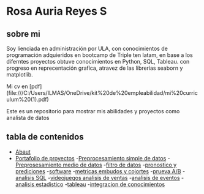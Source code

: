 # Rosa Auria Reyes S

## sobre mi

Soy lienciada en administración por ULA, con conocimientos de programación adquieridos en bootcamp de Triple ten latam, en base a los diferntes proyectos obtuve conocimientos en Python, SQL, Tableau. con progreso en reprecentación grafíca, atravez de las librerías seaborn y matplotlib.

Mi cv en [pdf] (file:///C:/Users/ILMAS/OneDrive/kit%20de%20empleabilidad/mi%20curriculum%20(1).pdf)

Este es un repositorío para mostrar mis abilidades y proyectos como analista de datos

## tabla de contenidos
- [Abaut](https://github.com/Auria24/data-analisis-portafolio/blob/main/README.md)
- [Portafolio de proyectos]()
    -[Preprocesamiento simple de datos](https://github.com/Auria24/data-analisis-portafolio/tree/main/preprosesamiento-simple-ventas)
    -[Preprosesamiento medio de datos](https://github.com/Auria24/data-analisis-portafolio/tree/main/preprosesamiento-medio-datos)
    -[filtro de datos](https://github.com/Auria24/data-analisis-portafolio/tree/main/filtro-datos)
    -[pronostico y prediciones](https://github.com/Auria24/data-analisis-portafolio/tree/main/pronosticos-predicciones)
    -[software](https://github.com/Auria24/data-analisis-portafolio/tree/main/software)
    -[metricas embudos y cojortes](https://github.com/Auria24/data-analisis-portafolio/tree/main/metricas-embudos-cohortes1)
    -[prueva A/B](https://github.com/Auria24/data-analisis-portafolio/tree/main/prueva-test-AB)
    -[analisis SQL](https://github.com/Auria24/data-analisis-portafolio/tree/main/analisis-SQL)
    -[videojuegos analisis de ventas](https://github.com/Auria24/data-analisis-portafolio/tree/main/videojuegos-analisis-ventas)
    -[analisis de eventos](https://github.com/Auria24/data-analisis-portafolio/tree/main/analisis_eventos)
    -[analisis estadistico](https://github.com/Auria24/data-analisis-portafolio/tree/main/analisis-estadistico)
    -[tableau](https://github.com/Auria24/data-analisis-portafolio/tree/main/tableau)
    -[integracion de conocimientos](https://github.com/Auria24/data-analisis-portafolio/tree/main/integracion-conocimientos)